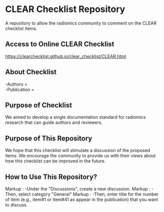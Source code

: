 # CLEAR Checklist Repository
A repository to allow the radiomics community to comment on the CLEAR checklist items.

## Access to Online CLEAR Checklist ##
https://clearchecklist.github.io/clear_checklist/CLEAR.html


## About Checklist ##
-Authors =  
-Publication =  

## Purpose of Checklist ##
We aimed to develop a single documentation standard for radiomics research that can guide authors and reviewers. 

## Purpose of This Repository ##

We hope that this checklist will stimulate a discussion of the proposed items. We encourage the community to provide us with their views about how this checklist can be improved in the future. 

## How to Use This Repository? ##
Markup : -Under the "Discussions", create a new discussion.
Markup : -Then, select category "General"
Markup : -Then, enter title for the number of item (e.g., item#1 or item#41 as appear in the publication) that you want to discuss.
